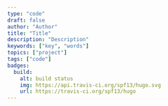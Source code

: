 ```yaml
---
type: "code"
draft: false
author: "Author"
title: "Title"
description: "Description"
keywords: ["key", "words"]
topics: ["project"]
tags: ["code"]
badges:
  build:
    alt: build status
    img: https://api.travis-ci.org/spf13/hugo.svg
    url: https://travis-ci.org/spf13/hugo
---
```

